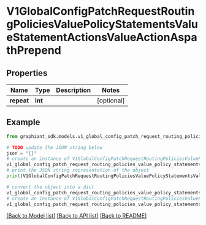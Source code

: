# V1GlobalConfigPatchRequestRoutingPoliciesValuePolicyStatementsValueStatementActionsValueActionAspathPrepend


## Properties

Name | Type | Description | Notes
------------ | ------------- | ------------- | -------------
**repeat** | **int** |  | [optional] 

## Example

```python
from graphiant_sdk.models.v1_global_config_patch_request_routing_policies_value_policy_statements_value_statement_actions_value_action_aspath_prepend import V1GlobalConfigPatchRequestRoutingPoliciesValuePolicyStatementsValueStatementActionsValueActionAspathPrepend

# TODO update the JSON string below
json = "{}"
# create an instance of V1GlobalConfigPatchRequestRoutingPoliciesValuePolicyStatementsValueStatementActionsValueActionAspathPrepend from a JSON string
v1_global_config_patch_request_routing_policies_value_policy_statements_value_statement_actions_value_action_aspath_prepend_instance = V1GlobalConfigPatchRequestRoutingPoliciesValuePolicyStatementsValueStatementActionsValueActionAspathPrepend.from_json(json)
# print the JSON string representation of the object
print(V1GlobalConfigPatchRequestRoutingPoliciesValuePolicyStatementsValueStatementActionsValueActionAspathPrepend.to_json())

# convert the object into a dict
v1_global_config_patch_request_routing_policies_value_policy_statements_value_statement_actions_value_action_aspath_prepend_dict = v1_global_config_patch_request_routing_policies_value_policy_statements_value_statement_actions_value_action_aspath_prepend_instance.to_dict()
# create an instance of V1GlobalConfigPatchRequestRoutingPoliciesValuePolicyStatementsValueStatementActionsValueActionAspathPrepend from a dict
v1_global_config_patch_request_routing_policies_value_policy_statements_value_statement_actions_value_action_aspath_prepend_from_dict = V1GlobalConfigPatchRequestRoutingPoliciesValuePolicyStatementsValueStatementActionsValueActionAspathPrepend.from_dict(v1_global_config_patch_request_routing_policies_value_policy_statements_value_statement_actions_value_action_aspath_prepend_dict)
```
[[Back to Model list]](../README.md#documentation-for-models) [[Back to API list]](../README.md#documentation-for-api-endpoints) [[Back to README]](../README.md)


